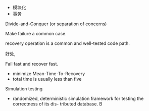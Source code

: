 - 模块化
- 事务

Divide-and-Conquer (or separation of concerns)

Make failure a common case.

recovery operation is a common and well-tested code path.

好处, 

Fail fast and recover fast.

- minimize Mean-Time-To-Recovery
- total time is usually less than five 


Simulation testing
-	 randomized, deterministic simulation framework for testing the correctness of its dis- tributed database. B